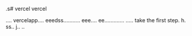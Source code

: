 .s# vercel
vercel

....
vercelapp....
eeedss...........
eee....
 ee.............
.....
 take the first step.
h.
ss..
j..
..
